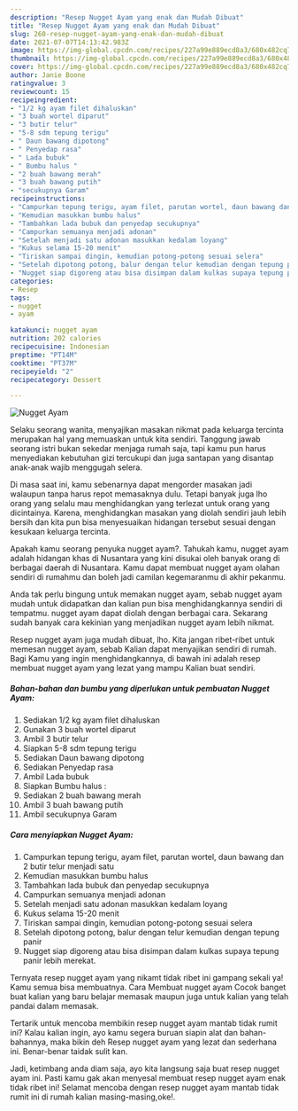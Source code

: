 ```yaml
---
description: "Resep Nugget Ayam yang enak dan Mudah Dibuat"
title: "Resep Nugget Ayam yang enak dan Mudah Dibuat"
slug: 260-resep-nugget-ayam-yang-enak-dan-mudah-dibuat
date: 2021-07-07T14:13:42.983Z
image: https://img-global.cpcdn.com/recipes/227a99e889ecd8a3/680x482cq70/nugget-ayam-foto-resep-utama.jpg
thumbnail: https://img-global.cpcdn.com/recipes/227a99e889ecd8a3/680x482cq70/nugget-ayam-foto-resep-utama.jpg
cover: https://img-global.cpcdn.com/recipes/227a99e889ecd8a3/680x482cq70/nugget-ayam-foto-resep-utama.jpg
author: Janie Boone
ratingvalue: 3
reviewcount: 15
recipeingredient:
- "1/2 kg ayam filet dihaluskan"
- "3 buah wortel diparut"
- "3 butir telur"
- "5-8 sdm tepung terigu"
- " Daun bawang dipotong"
- " Penyedap rasa"
- " Lada bubuk"
- " Bumbu halus "
- "2 buah bawang merah"
- "3 buah bawang putih"
- "secukupnya Garam"
recipeinstructions:
- "Campurkan tepung terigu, ayam filet, parutan wortel, daun bawang dan 2 butir telur menjadi satu"
- "Kemudian masukkan bumbu halus"
- "Tambahkan lada bubuk dan penyedap secukupnya"
- "Campurkan semuanya menjadi adonan"
- "Setelah menjadi satu adonan masukkan kedalam loyang"
- "Kukus selama 15-20 menit"
- "Tiriskan sampai dingin, kemudian potong-potong sesuai selera"
- "Setelah dipotong potong, balur dengan telur kemudian dengan tepung panir"
- "Nugget siap digoreng atau bisa disimpan dalam kulkas supaya tepung panir lebih merekat."
categories:
- Resep
tags:
- nugget
- ayam

katakunci: nugget ayam 
nutrition: 202 calories
recipecuisine: Indonesian
preptime: "PT14M"
cooktime: "PT37M"
recipeyield: "2"
recipecategory: Dessert

---
```



![Nugget Ayam](https://img-global.cpcdn.com/recipes/227a99e889ecd8a3/680x482cq70/nugget-ayam-foto-resep-utama.jpg)

Selaku seorang wanita, menyajikan masakan nikmat pada keluarga tercinta merupakan hal yang memuaskan untuk kita sendiri. Tanggung jawab seorang istri bukan sekedar menjaga rumah saja, tapi kamu pun harus menyediakan kebutuhan gizi tercukupi dan juga santapan yang disantap anak-anak wajib menggugah selera.

Di masa  saat ini, kamu sebenarnya dapat mengorder masakan jadi walaupun tanpa harus repot memasaknya dulu. Tetapi banyak juga lho orang yang selalu mau menghidangkan yang terlezat untuk orang yang dicintainya. Karena, menghidangkan masakan yang diolah sendiri jauh lebih bersih dan kita pun bisa menyesuaikan hidangan tersebut sesuai dengan kesukaan keluarga tercinta. 



Apakah kamu seorang penyuka nugget ayam?. Tahukah kamu, nugget ayam adalah hidangan khas di Nusantara yang kini disukai oleh banyak orang di berbagai daerah di Nusantara. Kamu dapat membuat nugget ayam olahan sendiri di rumahmu dan boleh jadi camilan kegemaranmu di akhir pekanmu.

Anda tak perlu bingung untuk memakan nugget ayam, sebab nugget ayam mudah untuk didapatkan dan kalian pun bisa menghidangkannya sendiri di tempatmu. nugget ayam dapat diolah dengan berbagai cara. Sekarang sudah banyak cara kekinian yang menjadikan nugget ayam lebih nikmat.

Resep nugget ayam juga mudah dibuat, lho. Kita jangan ribet-ribet untuk memesan nugget ayam, sebab Kalian dapat menyajikan sendiri di rumah. Bagi Kamu yang ingin menghidangkannya, di bawah ini adalah resep membuat nugget ayam yang lezat yang mampu Kalian buat sendiri.

<!--inarticleads1-->

##### Bahan-bahan dan bumbu yang diperlukan untuk pembuatan Nugget Ayam:

1. Sediakan 1/2 kg ayam filet dihaluskan
1. Gunakan 3 buah wortel diparut
1. Ambil 3 butir telur
1. Siapkan 5-8 sdm tepung terigu
1. Sediakan  Daun bawang dipotong
1. Sediakan  Penyedap rasa
1. Ambil  Lada bubuk
1. Siapkan  Bumbu halus :
1. Sediakan 2 buah bawang merah
1. Ambil 3 buah bawang putih
1. Ambil secukupnya Garam




<!--inarticleads2-->

##### Cara menyiapkan Nugget Ayam:

1. Campurkan tepung terigu, ayam filet, parutan wortel, daun bawang dan 2 butir telur menjadi satu
1. Kemudian masukkan bumbu halus
1. Tambahkan lada bubuk dan penyedap secukupnya
1. Campurkan semuanya menjadi adonan
1. Setelah menjadi satu adonan masukkan kedalam loyang
1. Kukus selama 15-20 menit
1. Tiriskan sampai dingin, kemudian potong-potong sesuai selera
1. Setelah dipotong potong, balur dengan telur kemudian dengan tepung panir
1. Nugget siap digoreng atau bisa disimpan dalam kulkas supaya tepung panir lebih merekat.




Ternyata resep nugget ayam yang nikamt tidak ribet ini gampang sekali ya! Kamu semua bisa membuatnya. Cara Membuat nugget ayam Cocok banget buat kalian yang baru belajar memasak maupun juga untuk kalian yang telah pandai dalam memasak.

Tertarik untuk mencoba membikin resep nugget ayam mantab tidak rumit ini? Kalau kalian ingin, ayo kamu segera buruan siapin alat dan bahan-bahannya, maka bikin deh Resep nugget ayam yang lezat dan sederhana ini. Benar-benar taidak sulit kan. 

Jadi, ketimbang anda diam saja, ayo kita langsung saja buat resep nugget ayam ini. Pasti kamu gak akan menyesal membuat resep nugget ayam enak tidak ribet ini! Selamat mencoba dengan resep nugget ayam mantab tidak rumit ini di rumah kalian masing-masing,oke!.

